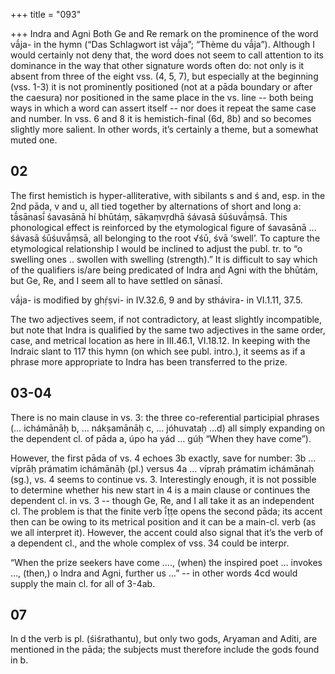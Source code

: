 +++
title = "093"

+++
Indra and Agni Both Ge and Re remark on the prominence of the word vā́ja- in the hymn (“Das Schlagwort ist vā́ja”; “Thème du vā́ja”). Although I would certainly not deny that, the word does not seem to call attention to its dominance in the way that other signature words often do: not only is it absent from three of the eight vss. (4, 5, 7), but especially at the beginning (vss. 1-3) it is not prominently positioned (not at a pāda boundary or after the caesura) nor positioned in the same place in the vs. line -- both being ways in which a word can assert itself -- nor does it repeat the same case and number. In vss. 6 and 8 it is hemistich-final (6d, 8b) and so becomes slightly more salient. In other words, it’s certainly a theme, but a somewhat muted one.


## 02
The first hemistich is hyper-alliterative, with sibilants s and ś and, esp. in the 2nd pāda, v and u, all tied together by alternations of short and long a: tā́sānasī́ śavasānā hí bhūtáṃ, sākaṃvṛdhā śávasā śūśuvā́ṃsā. This phonological effect is reinforced by the etymological figure of śavasānā … śávasā śūśuvā́ṃsā, all belonging to the root √śū, śvā ‘swell’. To capture the etymological relationship I would be inclined to adjust the publ. tr. to “o swelling ones .. swollen with swelling (strength).” It is difficult to say which of the qualifiers is/are being predicated of Indra and Agni with the bhūtám, but Ge, Re, and I seem all to have settled on sānasī́.

vā́ja- is modified by ghṛ́ṣvi- in IV.32.6, 9 and by sthávira- in VI.1.11, 37.5.

The two adjectives seem, if not contradictory, at least slightly incompatible, but note that Indra is qualified by the same two adjectives in the same order, case, and metrical location as here in III.46.1, VI.18.12. In keeping with the Indraic slant to 117 this hymn (on which see publ. intro.), it seems as if a phrase more appropriate to Indra has been transferred to the prize.

## 03-04
There is no main clause in vs. 3: the three co-referential participial phrases (… ichámānāḥ b, … nákṣamānāḥ c, … jóhuvataḥ …d) all simply expanding on the dependent cl. of pāda a, úpo ha yád … gúḥ “When they have come”).

However, the first pāda of vs. 4 echoes 3b exactly, save for number: 3b … víprāḥ prámatim ichámānāḥ (pl.) versus 4a … vípraḥ prámatim ichámānaḥ (sg.), vs. 4 seems to continue vs. 3. Interestingly enough, it is not possible to determine whether his new start in 4 is a main clause or continues the dependent cl. in vs. 3 -- though Ge, Re, and I all take it as an independent cl. The problem is that the finite verb ī́ṭṭe opens the second pāda; its accent then can be owing to its metrical position and it can be a main-cl. verb (as we all interpret it). However, the accent could also signal that it’s the verb of a dependent cl., and the whole complex of vss. 34 could be interpr.

“When the prize seekers have come …., (when) the inspired poet … invokes …, (then,) o Indra and Agni, further us …” -- in other words 4cd would supply the main cl. for all of 3-4ab.


## 07
In d the verb is pl. (śiśrathantu), but only two gods, Aryaman and Aditi, are mentioned in the pāda; the subjects must therefore include the gods found in b.

